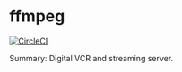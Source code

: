#           ffmpeg

[![CircleCI](https://circleci.com/gh/UnitedRPMs/ffmpeg.svg?style=svg)](https://circleci.com/gh/UnitedRPMs/ffmpeg)
 
Summary:        Digital VCR and streaming server.
 
